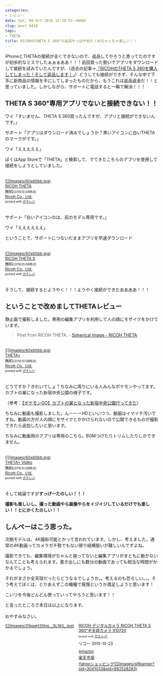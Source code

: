 ```yaml
---
categories:
- レビュー
date: Sat, 08 Oct 2016 12:30:53 +0000
slug: post-9418
tags:
- THETA
title: RICOHのTHETA S 360°の返品やっぱやめた！めちゃくちゃ楽しい！！
---
```


iPhoneとTHETAの接続が全くできないので、返品してやろうと思ってたのですが初歩的なミスでしたぁぁぁああ！！！<!--more-->前回買った勢いでアプリをダウンロードして接続を試みていたんですが、（過去の記事→<a href="https://www.warawareotoko.com/2016/10/06/post-9407/">「RICOHのTHETA S 360を購入してしまった！そして返品します！」</a>）どうしても接続ができず、そんな中で下手に新商品の情報を手にしてしまったものだから、もうこれは返品返金だ！！と思っていました。しかしながら、サポートに電話すると一瞬で解決！！！


<h2>THETA S 360°専用アプリでないと接続できない！！</h2>


ワイ「すいません、THETA S 360買ったんですが、アプリと接続ができないんです。」

サポート「アプリはダウンロード済みでしょうか？黒いアイコンに白いTHETAのマークがです。」

ワイ「えええええ」

ぼくはApp Storeで「THETA」と検索して、でてきたこちらのアプリを使用して接続をしようとしていました。

<div class="pochireba" style="text-align:left;font-size:small;padding:20px 0;/zoom: 1;overflow: hidden;"><a href="https://itunes.apple.com/jp/app/ricoh-theta/id667238484?mt=8&uo=4&at=11ld5P" target="_blank" >![](images/60x60bb.jpg)</a><div class="pochi_info" style="text-align:left;/zoom: 1;overflow: hidden;"><div class="pochi_name"><a href="https://itunes.apple.com/jp/app/ricoh-theta/id667238484?mt=8&uo=4&at=11ld5P" target="_blank" >RICOH THETA</a></div><div class="pochi_price" style="display:inline;">無料</div><div class="pochi_time" style="font-size:x-small;display:inline;">(2016.10.08時点)</div><div class="pochi_seller"><a href="https://itunes.apple.com/jp/developer/ricoh-co.-ltd./id369115807?uo=4&at=11ld5P" target="_blank" >Ricoh Co., Ltd.</a></div><div class="pochi_post" style="font-size:x-small;">posted with <a href="http://pochireba.com" rel="nofollow" target="_blank">ポチレバ</a></div></div><div class="pochireba-footer" style="clear: left"></div></div>

サポート「白いアイコンのは、前のモデル専用です。」

ワイ「ええええええ」


ということで、サポートにつないだままアプリを早速ダウンロード

<div class="pochireba" style="text-align:left;font-size:small;padding:20px 0;/zoom: 1;overflow: hidden;"><a href="https://itunes.apple.com/jp/app/ricoh-theta-s/id1023254741?mt=8&uo=4&at=11ld5P" target="_blank" >![](images/60x60bb.jpg)</a><div class="pochi_info" style="text-align:left;/zoom: 1;overflow: hidden;"><div class="pochi_name"><a href="https://itunes.apple.com/jp/app/ricoh-theta-s/id1023254741?mt=8&uo=4&at=11ld5P" target="_blank" >RICOH THETA S</a></div><div class="pochi_price" style="display:inline;">無料</div><div class="pochi_time" style="font-size:x-small;display:inline;">(2016.10.08時点)</div><div class="pochi_seller"><a href="https://itunes.apple.com/jp/developer/ricoh-co.-ltd./id369115807?uo=4&at=11ld5P" target="_blank" >Ricoh Co., Ltd.</a></div><div class="pochi_post" style="font-size:x-small;">posted with <a href="http://pochireba.com" rel="nofollow" target="_blank">ポチレバ</a></div></div><div class="pochireba-footer" style="clear: left"></div></div>


そうして、接続するとようやく！！！ようやく接続ができたああああ！！！


<h2>ということで改めましてTHETAレビュー</h2>

静止画で撮影しました。専用の編集アプリを利用して人の顔にモザイクをかけています。
<blockquote data-width="500" data-height="375" class="ricoh-theta-spherical-image" >Post from RICOH THETA. - <a href="https://theta360.com/s/j4BleAvhFTUQXD0omDt7yFWvE" target="_blank">Spherical Image - RICOH THETA</a></blockquote>
<script async src="https://theta360.com/widgets.js" charset="utf-8"></script>


<div class="pochireba" style="text-align:left;font-size:small;padding:20px 0;/zoom: 1;overflow: hidden;"><a href="https://itunes.apple.com/jp/app/theta+/id1021526610?mt=8&uo=4&at=11ld5P" target="_blank" >![](images/60x60bb.jpg)</a><div class="pochi_info" style="text-align:left;/zoom: 1;overflow: hidden;"><div class="pochi_name"><a href="https://itunes.apple.com/jp/app/theta+/id1021526610?mt=8&uo=4&at=11ld5P" target="_blank" >THETA+</a></div><div class="pochi_price" style="display:inline;">無料</div><div class="pochi_time" style="font-size:x-small;display:inline;">(2016.10.08時点)</div><div class="pochi_seller"><a href="https://itunes.apple.com/jp/developer/ricoh-co.-ltd./id369115807?uo=4&at=11ld5P" target="_blank" >Ricoh Co., Ltd.</a></div><div class="pochi_post" style="font-size:x-small;">posted with <a href="http://pochireba.com" rel="nofollow" target="_blank">ポチレバ</a></div></div><div class="pochireba-footer" style="clear: left"></div></div>

どうですか？きれいでしょ？ちなみに周りにいる人みんなポケモンやってます。カブトの巣になった新宿中央公園の様子です。

（参考：<a href="https://www.warawareotoko.com/2016/10/07/post-9413/">【ポケモンGO】カブトの巣となった新宿中央公園行ってきた</a>）


ちなみに動画も撮影しました。んーーーHDといいつつ、動画はイマイチ汚いですね。動画の方が人の顔にモザイクとかかけられないので公開できるものが撮影できたら追加したいと思います。

ちなみに動画用のアプリは専用のこちら。BGMつけたりトリムしたりしかできません。

<div class="pochireba" style="text-align:left;font-size:small;padding:20px 0;/zoom: 1;overflow: hidden;"><a href="https://itunes.apple.com/jp/app/theta+-video/id1053796512?mt=8&uo=4&at=11ld5P" target="_blank" >![](images/60x60bb.jpg)</a><div class="pochi_info" style="text-align:left;/zoom: 1;overflow: hidden;"><div class="pochi_name"><a href="https://itunes.apple.com/jp/app/theta+-video/id1053796512?mt=8&uo=4&at=11ld5P" target="_blank" >THETA+ Video</a></div><div class="pochi_price" style="display:inline;">無料</div><div class="pochi_time" style="font-size:x-small;display:inline;">(2016.10.08時点)</div><div class="pochi_seller"><a href="https://itunes.apple.com/jp/developer/ricoh-co.-ltd./id369115807?uo=4&at=11ld5P" target="_blank" >Ricoh Co., Ltd.</a></div><div class="pochi_post" style="font-size:x-small;">posted with <a href="http://pochireba.com" rel="nofollow" target="_blank">ポチレバ</a></div></div><div class="pochireba-footer" style="clear: left"></div></div>


そして結論ですが<strong>すっげーたのしい！！！</strong>

<strong>撮影も楽しいし、撮った動画やら画像やらをイジイジしているだけでも楽しい！！とにかくたのしい！！</strong>


<h2>しんぺーはこう思った。</h2>

次期モデルは、4K撮影可能とかって言われています。しかし、考えました。通常の4K動画ってカメラガチ勢でもない限り結構扱いが難しいんですよね。

撮影できても、編集環境がちゃんと揃ってないと編集アプリがまともに動かないなんてことも考えられます。書き出しにも数分の動画であっても相当な時間がかかるでしょう。

それがまさか全天球だったらどうなるでしょうか。。考えるのも恐ろしい。。。そう考えてぼくは、とりあえずこの機種で我慢というか満足しようと思います！

こいつを今後どんどん使っていってやろうと思います！！

と言ったところで本日は以上になります。<br><br>おやすみなさい。

<div class="kaerebalink-box" style="text-align:left;padding-bottom:20px;font-size:small;/zoom: 1;overflow: hidden;"><div class="kaerebalink-image" style="float:left;margin:0 15px 10px 0;"><a href="http://www.amazon.co.jp/exec/obidos/ASIN/B014US3FQI/warawareotoko-22/ref=nosim/" target="_blank" >![](images/31bseH35toL._SL160_.jpg)</a></div><div class="kaerebalink-info" style="line-height:120%;/zoom: 1;overflow: hidden;"><div class="kaerebalink-name" style="margin-bottom:10px;line-height:120%"><a href="http://www.amazon.co.jp/exec/obidos/ASIN/B014US3FQI/warawareotoko-22/ref=nosim/" target="_blank" >RICOH デジタルカメラ RICOH THETA S 360°全天球カメラ 910720</a><div class="kaerebalink-powered-date" style="font-size:8pt;margin-top:5px;font-family:verdana;line-height:120%">posted with <a href="http://kaereba.com" rel="nofollow" target="_blank">カエレバ</a></div></div><div class="kaerebalink-detail" style="margin-bottom:5px;"> リコー 2015-10-23    </div><div class="kaerebalink-link1" style="margin-top:10px;"><div class="shoplinkamazon" style="margin:5px 0"><a href="http://www.amazon.co.jp/gp/search?keywords=THETA&__mk_ja_JP=%E3%82%AB%E3%82%BF%E3%82%AB%E3%83%8A&tag=warawareotoko-22" target="_blank" >Amazon</a></div><div class="shoplinkrakuten" style="margin:5px 0"><a href="http://hb.afl.rakuten.co.jp/hgc/0f6e221b.2eb9748a.0f6e221c.35cc1e84/?pc=http%3A%2F%2Fsearch.rakuten.co.jp%2Fsearch%2Fmall%2FTHETA%2F-%2Ff.1-p.1-s.1-sf.0-st.A-v.2%3Fx%3D0%26scid%3Daf_ich_link_urltxt%26m%3Dhttp%3A%2F%2Fm.rakuten.co.jp%2F" target="_blank" >楽天市場</a></div><div class="shoplinkyahoo" style="margin:5px 0"><a href="http://ck.jp.ap.valuecommerce.com/servlet/referral?sid=3041033&pid=882528283&vc_url=http%3A%2F%2Fsearch.shopping.yahoo.co.jp%2Fsearch%3Fp%3DTHETA&vcptn=kaereba" target="_blank" >Yahooショッピング![](images/gifbanner?sid=3041033&pid=882528283)</a></div></div></div><div class="booklink-footer" style="clear: left"></div></div>